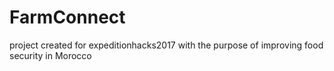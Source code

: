 # FarmConnect
project created for expeditionhacks2017 with the purpose of improving food security in Morocco
